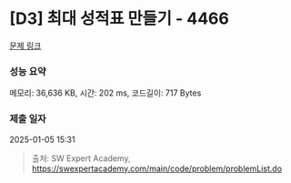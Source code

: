 # [D3] 최대 성적표 만들기 - 4466 

[문제 링크](https://swexpertacademy.com/main/code/problem/problemDetail.do?contestProbId=AWOUfCJ6qVMDFAWg) 

### 성능 요약

메모리: 36,636 KB, 시간: 202 ms, 코드길이: 717 Bytes

### 제출 일자

2025-01-05 15:31



> 출처: SW Expert Academy, https://swexpertacademy.com/main/code/problem/problemList.do